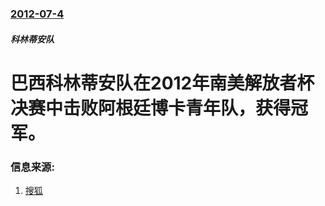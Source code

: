 ### [2012-07-4](/zh/news/2012/07/4/index.md)

##### 科林蒂安队
# 巴西科林蒂安队在2012年南美解放者杯决赛中击败阿根廷博卡青年队，获得冠军。




### 信息来源:

1. [搜狐](http://roll.sohu.com/20120705/n347386579.shtml)
